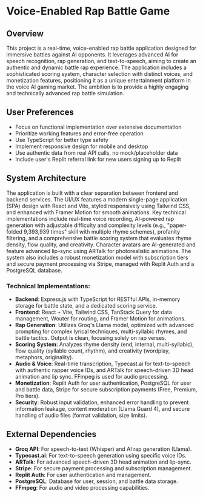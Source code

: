 # Voice-Enabled Rap Battle Game

## Overview
This project is a real-time, voice-enabled rap battle application designed for immersive battles against AI opponents. It leverages advanced AI for speech recognition, rap generation, and text-to-speech, aiming to create an authentic and dynamic battle rap experience. The application includes a sophisticated scoring system, character selection with distinct voices, and monetization features, positioning it as a unique entertainment platform in the voice AI gaming market. The ambition is to provide a highly engaging and technically advanced rap battle simulation.

## User Preferences
- Focus on functional implementation over extensive documentation
- Prioritize working features and error-free operation
- Use TypeScript for better type safety
- Implement responsive design for mobile and desktop
- Use authentic data from real API calls, no mock/placeholder data
- Include user's Replit referral link for new users signing up to Replit

## System Architecture
The application is built with a clear separation between frontend and backend services. The UI/UX features a modern single-page application (SPA) design with React and Vite, styled responsively using Tailwind CSS, and enhanced with Framer Motion for smooth animations. Key technical implementations include real-time voice recording, AI-powered rap generation with adjustable difficulty and complexity levels (e.g., "paper-folded 9,393,939 times" skill with multiple rhyme schemes), profanity filtering, and a comprehensive battle scoring system that evaluates rhyme density, flow quality, and creativity. Character avatars are AI-generated and feature advanced lip-sync using ARTalk for photorealistic animations. The system also includes a robust monetization model with subscription tiers and secure payment processing via Stripe, managed with Replit Auth and a PostgreSQL database.

### Technical Implementations:
- **Backend**: Express.js with TypeScript for RESTful APIs, in-memory storage for battle state, and a dedicated scoring service.
- **Frontend**: React + Vite, Tailwind CSS, TanStack Query for data management, Wouter for routing, and Framer Motion for animations.
- **Rap Generation**: Utilizes Groq's Llama model, optimized with advanced prompting for complex lyrical techniques, multi-syllabic rhymes, and battle tactics. Output is clean, focusing solely on rap verses.
- **Scoring System**: Analyzes rhyme density (end, internal, multi-syllabic), flow quality (syllable count, rhythm), and creativity (wordplay, metaphors, originality).
- **Audio & Voice**: Real-time transcription, Typecast.ai for text-to-speech with authentic rapper voice IDs, and ARTalk for speech-driven 3D head animation and lip sync. FFmpeg is used for audio processing.
- **Monetization**: Replit Auth for user authentication, PostgreSQL for user and battle data, Stripe for secure subscription payments (Free, Premium, Pro tiers).
- **Security**: Robust input validation, enhanced error handling to prevent information leakage, content moderation (Llama Guard 4), and secure handling of audio files (format validation, size limits).

## External Dependencies
- **Groq API**: For speech-to-text (Whisper) and AI rap generation (Llama).
- **Typecast.ai**: For text-to-speech generation using specific voice IDs.
- **ARTalk**: For advanced speech-driven 3D head animation and lip-sync.
- **Stripe**: For secure payment processing and subscription management.
- **Replit Auth**: For user authentication and management.
- **PostgreSQL**: Database for user, session, and battle data storage.
- **FFmpeg**: For audio and video processing capabilities.